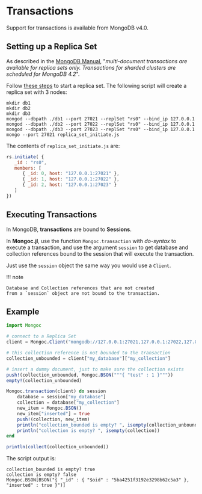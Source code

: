 
# Transactions

Support for transactions is available from MongoDB v4.0.

## Setting up a Replica Set

As described in the [MongoDB Manual](https://docs.mongodb.com/manual/core/transactions/),
"*multi-document transactions are available for replica sets only. Transactions for sharded clusters are scheduled for MongoDB 4.2*".

Follow [these steps](https://docs.mongodb.com/manual/tutorial/deploy-replica-set/)
to start a replica set. The following script will create a replica set with 3 nodes:

```shell
mkdir db1
mkdir db2
mkdir db3
mongod --dbpath ./db1 --port 27021 --replSet "rs0" --bind_ip 127.0.0.1
mongod --dbpath ./db2 --port 27022 --replSet "rs0" --bind_ip 127.0.0.1
mongod --dbpath ./db3 --port 27023 --replSet "rs0" --bind_ip 127.0.0.1
mongo --port 27021 replica_set_initiate.js
```

The contents of `replica_set_initiate.js` are:

```javascript
rs.initiate( {
   _id : "rs0",
   members: [
      { _id: 0, host: "127.0.0.1:27021" },
      { _id: 1, host: "127.0.0.1:27022" },
      { _id: 2, host: "127.0.0.1:27023" }
   ]
})
```

## Executing Transactions

In MongoDB, **transactions** are bound to **Sessions**.

In **Mongoc.jl**, use the function `Mongoc.transaction` with *do-syntax* to execute a transaction,
and use the argument `session` to get database and collection references bound to the session
that will execute the transaction.

Just use the `session` object the same way you would use a `Client`.

!!! note

    Database and Collection references that are not created
    from a `session` object are not bound to the transaction.

## Example

```julia
import Mongoc

# connect to a Replica Set
client = Mongoc.Client("mongodb://127.0.0.1:27021,127.0.0.1:27022,127.0.0.1:27023/?replicaSet=rs0")

# this collection reference is not bounded to the transaction
collection_unbounded = client["my_database"]["my_collection"]

# insert a dummy document, just to make sure the collection exists
push!(collection_unbounded, Mongoc.BSON("""{ "test" : 1 }"""))
empty!(collection_unbounded)

Mongoc.transaction(client) do session
    database = session["my_database"]
    collection = database["my_collection"]
    new_item = Mongoc.BSON()
    new_item["inserted"] = true
    push!(collection, new_item)
    println("collection_bounded is empty? ", isempty(collection_unbounded))
    println("collection is empty? ", isempty(collection))
end

println(collect(collection_unbounded))
```

The script output is:

```
collection_bounded is empty? true
collection is empty? false
Mongoc.BSON[BSON("{ "_id" : { "$oid" : "5ba4251f3192e3298b62c5a3" }, "inserted" : true }")]
```
